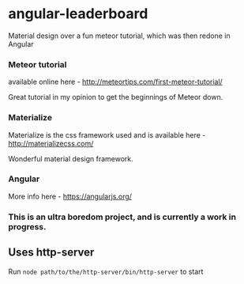 # angular-leaderboard

Material design over a fun meteor tutorial, which was then redone in Angular

### Meteor tutorial

available online here - http://meteortips.com/first-meteor-tutorial/
 
Great tutorial in my opinion to get the beginnings of Meteor down.
 
### Materialize
 
Materialize is the css framework used and is available here - http://materializecss.com/

Wonderful material design framework.

### Angular

More info here - https://angularjs.org/


### This is an ultra boredom project, and is currently a work in progress.

## Uses http-server

Run `node path/to/the/http-server/bin/http-server` to start